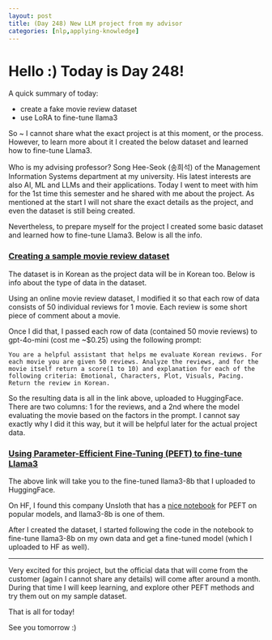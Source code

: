 ```yaml
---
layout: post
title: (Day 248) New LLM project from my advisor
categories: [nlp,applying-knowledge]
---
```


# Hello :) Today is Day 248!
A quick summary of today:
* create a fake movie review dataset
* use LoRA to fine-tune llama3

So ~ I cannot share what the exact project is at this moment, or the process. However, to learn more about it I created the below dataset and learned how to fine-tune Llama3.

Who is my advising professor? Song Hee-Seok (송희석) of the Management Information Systems department at my university. His latest interests are also AI, ML and LLMs and their applications. Today I went to meet with him for the 1st time this semester and he shared with me about the project. As mentioned at the start I will not share the exact details as the project, and even the dataset is still being created.

Nevertheless, to prepare myself for the project I created some basic dataset and learned how to fine-tune Llama3. Below is all the info.

### [Creating a sample movie review dataset](https://huggingface.co/datasets/divakaivan/fake_movie_review_kr)

The dataset is in Korean as the project data will be in Korean too. Below is info about the type of data in the dataset. 

Using an online movie review dataset, I modified it so that each row of data consists of 50 individual reviews for 1 movie. Each review is some short piece of comment about a movie.

Once I did that, I passed each row of data (contained 50 movie reviews) to gpt-4o-mini (cost me ~$0.25) using the following prompt:

```
You are a helpful assistant that helps me evaluate Korean reviews. For each movie you are given 50 reviews. Analyze the reviews, and for the movie itself return a score(1 to 10) and explanation for each of the following criteria: Emotional, Characters, Plot, Visuals, Pacing. Return the review in Korean.
```

So the resulting data is all in the link above, uploaded to HuggingFace. There are two columns: 1 for the reviews, and a 2nd where the model evaluating the movie based on the factors in the prompt. I cannot say exactly why I did it this way, but it will be helpful later for the actual project data. 

### [Using Parameter-Efficient Fine-Tuning (PEFT) to fine-tune Llama3](https://huggingface.co/divakaivan/llama3-finetuned-reviewer-kr)

The above link will take you to the fine-tuned llama3-8b that I uploaded to HuggingFace. 

On HF, I found this company Unsloth that has a [nice notebook](https://colab.research.google.com/drive/135ced7oHytdxu3N2DNe1Z0kqjyYIkDXp) for PEFT on popular models, and llama3-8b is one of them.

After I created the dataset, I started following the code in the notebook to fine-tune llama3-8b on my own data and get a fine-tuned model (which I uploaded to HF as well). 

---

Very excited for this project, but the official data that will come from the customer (again I cannot share any details) will come after around a month. During that time I will keep learning, and explore other PEFT methods and try them out on my sample dataset.

That is all for today!

See you tomorrow :)
